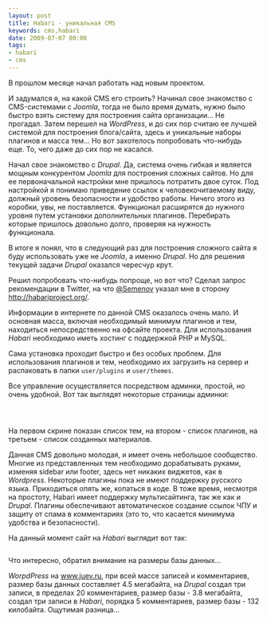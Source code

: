 ```yaml
---
layout: post
title: Habari - уникальная CMS
keywords: cms,habari
date: 2009-07-07 00:00
tags:
- habari
- cms
---
```

В прошлом месяце начал работать над новым проектом.

И задумался я, на какой CMS его строить? Начинал свое знакомство с CMS-системами с <em>Joomla</em>, тогда не было время думать, нужно было быстро взять систему для построения сайта организации... Не прогадал. Затем перешел на <em>WordPress</em>, и до сих пор считаю ее лучшей системой для построения блога/сайта, здесь и уникальные наборы плагинов и масса тем... Но вот захотелось попробовать что-нибудь еще. То, чего даже до сих пор не касался.

Начал свое знакомство с <em>Drupal</em>. Да, система очень гибкая и является мощным конкурентом <em>Joomla</em> для построения сложных сайтов. Но для ее первоначальной настройки мне пришлось потратить двое суток. Под настройкой я понимаю приведение ссылок к человекочитаемому виду, должный уровень безопасности и удобство работы. Ничего этого из коробки, увы, не поставляется. Функционал расширятся до нужного уровня путем установки дополнительных плагинов. Перебирать которые пришлось довольно долго, проверяя на нужность функционала.

В итоге я понял, что в следующий раз для построения сложного сайта я буду использовать уже не <em>Joomla</em>, а именно <em>Drupal</em>. Но для решения текущей задачи <em>Drupal</em> оказался чересчур крут.

Решил попробовать что-нибудь попроще, но вот что? Сделал запрос рекомендации в Twitter, на
что <a title="Владислав Семенов" href="http://twitter.com/Semenov" rel="nofollow">@Semenov</a> указал мне в сторону <span><a href="http://habariproject.org/" rel="nofollow">http://habariproject.org/</a></span>.

Информации в интернете по данной CMS оказалось очень мало. И основная масса, включая необходимый минимум плагинов и тем, находиться непосредственно на офсайте проекта. Для использования <em>Habari</em> необходимо иметь хостинг с поддержкой PHP и MySQL.

Сама установка проходит быстро и без особых проблем. Для использования плагинов и тем,
необходимо их загрузить на сервер и распаковать в папки `user/plugins` и `user/themes`.

Все управление осуществляется посредством админки, простой, но очень удобной. Вот так выглядят некоторые страницы админки:

<a href="http://static.juev.org/2009/07/200907071012261280x1024.png"><img src="http://static.juev.org/2009/07/200907071012261280x1024.th.png" border="0" alt="" /> </a>

<a href="http://static.juev.org/2009/07/200907071012401280x1024.png"><img src="http://static.juev.org/2009/07/200907071012401280x1024.th.png" border="0" alt="" /></a>

<a href="http://static.juev.org/2009/07/200907071013061280x1024.png"><img src="http://static.juev.org/2009/07/200907071013061280x1024.th.png" border="0" alt="" /></a>

На первом скрине показан список тем, на втором - список плагинов, на третьем - список созданных материалов.

Данная CMS довольно молодая, и имеет очень небольшое сообщество. Многие из представленных тем необходимо дорабатывать руками, изменяя sidebar или footer, здесь нет никаких виджетов, как в <em>Wordpress</em>. Некоторые плагины пока не имеют поддержку русского языка. Приходиться опять же, копаться в коде. В тоже время, несмотря на простоту, Habari имеет поддержку мультисайтинга, так же как и <em>Drupal</em>. Плагины обеспечивают автоматическое создание ссылок ЧПУ и защиту от спама в комментариях (это то, что касается минимума удобства и безопасности).

На данный момент  сайт на <em>Habari</em> выглядит вот так:

<a href="http://static.juev.org/2009/07/200907071118571280x1024.png"><img src="http://static.juev.org/2009/07/200907071118571280x1024.th.png" border="0" alt="" /></a>

Что интересно, обратил внимание на размеры базы данных...

<em>WorpdPress</em> на www.juev.ru, при всей массе записей и комментариев, размер базы данных составляет 4.5 мегабайта, на <em>Drupal</em> создал три записи, в пределах 20 комментариев, размер базы - 3.8 мегабайта, создал три записи в <em>Habari</em>, порядка 5 комментариев, размер базы - 132 килобайта. Ощутимая разница...
